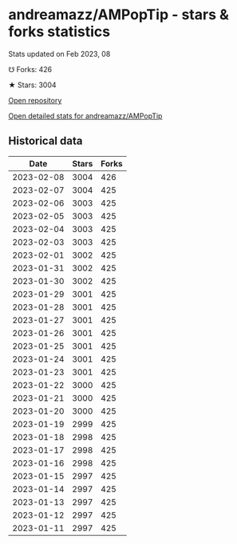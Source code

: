 # andreamazz/AMPopTip - stars & forks statistics

Stats updated on Feb 2023, 08

☋ Forks: 426

★ Stars: 3004

[Open repository](https://github.com/andreamazz/AMPopTip)

[Open detailed stats for andreamazz/AMPopTip](https://reviewgithub.com/rep/andreamazz/AMPopTip)

## Historical data
| Date | Stars | Forks |
|------|-------|-------|
| 2023-02-08 | 3004 | 426 | 
| 2023-02-07 | 3004 | 425 | 
| 2023-02-06 | 3003 | 425 | 
| 2023-02-05 | 3003 | 425 | 
| 2023-02-04 | 3003 | 425 | 
| 2023-02-03 | 3003 | 425 | 
| 2023-02-01 | 3002 | 425 | 
| 2023-01-31 | 3002 | 425 | 
| 2023-01-30 | 3002 | 425 | 
| 2023-01-29 | 3001 | 425 | 
| 2023-01-28 | 3001 | 425 | 
| 2023-01-27 | 3001 | 425 | 
| 2023-01-26 | 3001 | 425 | 
| 2023-01-25 | 3001 | 425 | 
| 2023-01-24 | 3001 | 425 | 
| 2023-01-23 | 3001 | 425 | 
| 2023-01-22 | 3000 | 425 | 
| 2023-01-21 | 3000 | 425 | 
| 2023-01-20 | 3000 | 425 | 
| 2023-01-19 | 2999 | 425 | 
| 2023-01-18 | 2998 | 425 | 
| 2023-01-17 | 2998 | 425 | 
| 2023-01-16 | 2998 | 425 | 
| 2023-01-15 | 2997 | 425 | 
| 2023-01-14 | 2997 | 425 | 
| 2023-01-13 | 2997 | 425 | 
| 2023-01-12 | 2997 | 425 | 
| 2023-01-11 | 2997 | 425 | 

